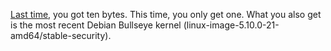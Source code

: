[Last time](https://2021.ctf.link/internal/challenge/ac9a1b40-8167-493e-be3f-5164286b767d/), you got ten bytes. This time, you only get one. What you also get is the most recent Debian Bullseye kernel (linux-image-5.10.0-21-amd64/stable-security).

